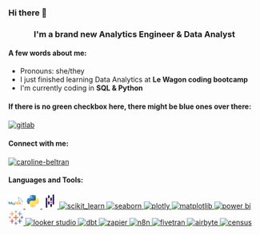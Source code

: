 ### Hi there 👋

<!--
**Xeamin/Xeamin** is a ✨ _special_ ✨ repository because its `README.md` (this file) appears on your GitHub profile.

Here are some ideas to get you started:

- 🔭 I’m currently working on ...
- 🌱 I’m currently learning ...
- 👯 I’m looking to collaborate on ...
- 🤔 I’m looking for help with ...
- 💬 Ask me about ...
- 📫 How to reach me: ...
- 😄 Pronouns: ...
- ⚡ Fun fact: ...
-->

<h3 align="center"> I'm a brand new Analytics Engineer & Data Analyst
</h3>
<h4 align="left">A few words about me:</h4>
<ul>
<li>Pronouns: she/they</li>
<li>I just finished learning Data Analytics at <strong>Le Wagon coding bootcamp</strong></li>
<li>I'm currently coding in <strong>SQL & Python</strong></li>
</ul>

<h4 align="left">If there is no green checkbox here, there might be blue ones over there:</h3>
<p align="left">
<a href="https://gitlab.com/Xeamin" target="blank"><img align="center" src="https://cdn4.iconfinder.com/data/icons/logos-and-brands/512/144_Gitlab_logo_logos-512.png" alt="gitlab" height="30" width="30" /></a>
</p>

<h4 align="left">Connect with me:</h3>
<p align="left">
<a href="https://linkedin.com/in/caroline-beltran" target="blank"><img align="center" src="https://raw.githubusercontent.com/rahuldkjain/github-profile-readme-generator/master/src/images/icons/Social/linked-in-alt.svg" alt="caroline-beltran" height="20" width="30" /></a>
</p>
<h4 align="left">Languages and Tools:</h3>
<p align="left">
  <a href="https://www.mysql.com/" target="_blank" rel="noreferrer"> <img src="https://raw.githubusercontent.com/devicons/devicon/master/icons/mysql/mysql-original-wordmark.svg" alt="mysql" width="30" height="30"/> </a>
  <a href="https://www.python.org" target="_blank" rel="noreferrer"> <img src="https://raw.githubusercontent.com/devicons/devicon/master/icons/python/python-original.svg" alt="python" width="30" height="30"/> </a>
    <a href="https://pandas.pydata.org/" target="_blank" rel="noreferrer"> <img src="https://raw.githubusercontent.com/devicons/devicon/2ae2a900d2f041da66e950e4d48052658d850630/icons/pandas/pandas-original.svg" alt="pandas" width="30" height="30"/> </a>
    <a href="https://scikit-learn.org/" target="_blank" rel="noreferrer"> <img src="https://upload.wikimedia.org/wikipedia/commons/0/05/Scikit_learn_logo_small.svg" alt="scikit_learn" width="30" height="30"/> </a>
  <a href="https://seaborn.pydata.org/" target="_blank" rel="noreferrer"> <img src="https://seaborn.pydata.org/_images/logo-mark-lightbg.svg" alt="seaborn" width="30" height="30"/> </a>
    <a href="https://plotly.com/python/" target="_blank" rel="noreferrer"> <img src="https://www.vectorlogo.zone/logos/plot_ly/plot_ly-icon.svg" alt="plotly" width="30" height="30"/> </a>
  <a href="https://matplotlib.org/" target="_blank" rel="noreferrer"> <img src="https://upload.wikimedia.org/wikipedia/commons/thumb/8/84/Matplotlib_icon.svg/1200px-Matplotlib_icon.svg.png" alt="matplotlib" width="30" height="30"/> </a>
  <a href="https://powerbi.microsoft.com/fr-fr/" target="_blank" rel="noreferrer"> <img src="https://upload.wikimedia.org/wikipedia/commons/c/cf/New_Power_BI_Logo.svg" alt="power bi" width="30" height="30"/> </a>
  <a href="https://www.tableau.com/" target="_blank" rel="noreferrer"> <img src="https://raw.githubusercontent.com/mrankitgupta/mrankitgupta/a768d6bf0a001f03327578ae12f8867e4056cbaf/tableau-software.svg" alt="tableau" width="30" height="30"/> </a>
  <a href="https://lookerstudio.google.com/" target="_blank" rel="noreferrer"> <img src="https://image-forwarder.notaku.so/aHR0cHM6Ly93d3cubm90aW9uLnNvL2ltYWdlL2h0dHBzJTNBJTJGJTJGczMtdXMtd2VzdC0yLmFtYXpvbmF3cy5jb20lMkZzZWN1cmUubm90aW9uLXN0YXRpYy5jb20lMkY1NTdiYzc5ZC02ODFiLTRlYjEtYmY3Zi0wZDc2NzY4M2YyYWUlMkZsb29rZXItc3R1ZGlvbG9nby1wbmcucG5nP3RhYmxlPWJsb2NrJmlkPTlhZDIyNzE4LWE3NWQtNDUwMy04NmJhLTA2ZjM3NWI3YzU2ZCZjYWNoZT12MiZ3aWR0aD0yMDA=" alt="looker studio" width="30" height="30"/> </a>
  <a href="https://www.getdbt.com/" target="_blank" rel="noreferrer"> <img src="https://seeklogo.com/images/D/dbt-logo-500AB0BAA7-seeklogo.com.png" alt="dbt" width="30" height="30"/> </a>
  <a href="https://zapier.com" target="_blank" rel="noreferrer"> <img src="https://www.vectorlogo.zone/logos/zapier/zapier-icon.svg" alt="zapier" width="30" height="30"/> </a>
  <a href="https://n8n.io/" target="_blank" rel="noreferrer"> <img src="https://cf.appdrag.com/dashboard-openvm-clo-b2d42c/uploads/N8N-2WQW-MeQB.png" alt="n8n" width="30" height="30"/> </a>
  <a href="https://www.fivetran.com/" target="_blank" rel="noreferrer"> <img src="https://delighted.com/wp-content/uploads/2021/11/logo-integration-fivetran-marketing.png" alt="fivetran" width="30" height="30"/> </a>
  <a href="https://airbyte.com/" target="_blank" rel="noreferrer"> <img src="https://assets-global.website-files.com/6064b31ff49a2d31e0493af1/6163e382e6d96447ec9a82fb_airbyte.svg" alt="airbyte" width="30" height="30"/> </a>
  <a href="https://www.getcensus.com/" target="_blank" rel="noreferrer"> <img src="https://deals.finstart.io/wp-content/uploads/2022/07/census-logo.png" alt="census" width="30" height="30"/> </a>
